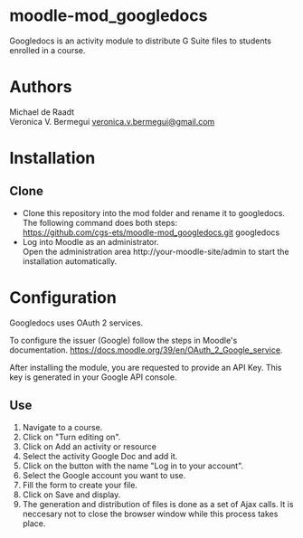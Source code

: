# moodle-mod_googledocs

Googledocs is an activity module to distribute G Suite files to students enrolled in a course.

# Authors
Michael de Raadt  
Veronica V. Bermegui <veronica.v.bermegui@gmail.com>

# Installation

## Clone
 * Clone this repository into the mod folder and rename it to googledocs. The following command does both steps:  
  https://github.com/cgs-ets/moodle-mod_googledocs.git googledocs  
 * Log into Moodle as an administrator.  
  Open the administration area http://your-moodle-site/admin to start the installation automatically. 

# Configuration

Googledocs uses OAuth 2 services.   

To configure the issuer (Google) follow the steps in Moodle's documentation.
https://docs.moodle.org/39/en/OAuth_2_Google_service. 

After installing the module, you are requested to provide an API Key. This key is generated in your Google API console. 

## Use

1. Navigate to a course.
2. Click on "Turn editing on".
3. Click on Add an activity or resource
4. Select the activity Google Doc and add it.
5. Click on the button with the name "Log in to your account".
6. Select the Google account you want to use.
7. Fill the form to create your file.
8. Click on Save and display. 
9. The generation and distribution of files is done as a set of Ajax calls. It is neccesary not to close the browser window while this process takes place.


